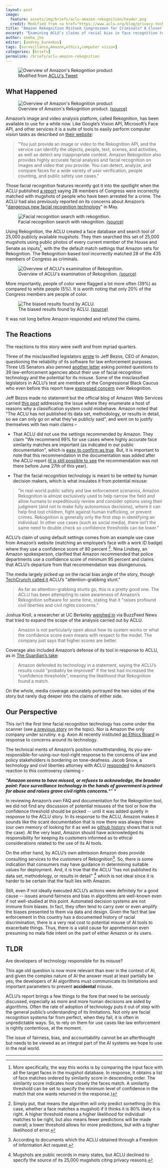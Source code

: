 ```yaml
---
layout: post
image:
  feature: assets/img/briefs/aclu-amazon-rekognition/header.png
  credit: Modified from <a href="https://www.aclu.org/blog/privacy-technology/surveillance-technologies/amazons-face-recognition-falsely-matched-28">ACLU's article</a>
title: "Amazon Rekognition Mistook Congressmen for Criminals? A Closer Look"
excerpt: "Examining ACLU’s claims of racial bias in face recognition technology as surveillance risk"
author: sneha_jha
editor: [andrey_kurenkov]
tags: [surveillance,Amazon,ethics,computer vision]
categories: [briefs]
permalink: /briefs/aclu-amazon-rekognition
---
```



<figure>
 <img src="{{ site.imgpath }}/briefs/aclu-amazon-rekognition/anim.gif" alt="Overview of Amazon's Rekognition product"/>
  <figcaption>
    Modified from <a href="https://twitter.com/ACLU/status/1022935153146978304">ACLU's Tweet</a>
  </figcaption>
</figure>


## What Happened

<figure>
 <img src="{{ site.imgpath }}/briefs/aclu-amazon-rekognition/rekognition_overview.jpg" alt="Overview of Amazon's Rekognition product"/>
  <figcaption>
    Overview of Amazon's Rekognition product. <a href="https://securitytechnologyofsouthtexas.com/the-uses-and-limits-of-amazons-rekogntion-facial-recognition-software/">(source)</a>
  </figcaption>
</figure>

Amazon’s image and video analysis platform, called Rekognition, has been available to use for a while now. Like Google’s Vision API, Microsoft’s Face API, and other services it is a suite of tools to easily perform computer vision tasks as described on [their website](https://aws.amazon.com/rekognition/): 

> "You just provide an image or video to the Rekognition API, and the service can identify the objects, people, text, scenes, and activities, as well as detect any inappropriate content. Amazon Rekognition also provides highly accurate facial analysis and facial recognition on images and video that you provide. You can detect, analyze, and compare faces for a wide variety of user verification, people counting, and public safety use cases." 

Those facial recognition features recently got it into the spotlight when the ACLU published [a report](https://www.aclu.org/blog/privacy-technology/surveillance-technologies/amazons-face-recognition-falsely-matched-28) saying 28 members of Congress were incorrectly matched with mugshots of people who have been arrested for a crime. The ACLU had also previously reported on its concerns about Amazon’s "[dangerous new facial recognition technology](https://www.aclu.org/blog/privacy-technology/surveillance-technologies/amazon-teams-government-deploy-dangerous-new)" in May. 

<figure>
 <img src="{{ site.imgpath }}/briefs/aclu-amazon-rekognition/rekognition_face.png" alt="Facial recognition search with rekognition."/>
  <figcaption>
    Facial recognition search with rekognition. <a href="https://blackchristiannews.com/2018/05/aclu-asks-amazon-to-stop-marketing-facial-recognition-technology-to-law-enforcement/">(source)</a>
  </figcaption>
</figure>


Using Rekognition, the ACLU created a face database and search tool of 25,000 publicly available mugshots. They then searched this set of 25,000 mugshots using public photos of every current member of the House and Senate as inputs[^note1], with the the default match settings that Amazon sets for Rekognition.  The Rekognition-based tool incorrectly matched 28 of the 435 members of Congress as criminals. 

[^note1]: More specifically, the way this works is by comparing the input face with all the target faces in the mugshot database. In response, it obtains a list of face matches ordered by similarity score in descending order. The similarity score indicates how closely the faces match. A similarity threshold can be set to specify the minimum level of confidence in the match that one wants returned in the response.)

<figure>
 <img src="{{ site.imgpath }}/briefs/aclu-amazon-rekognition/aclu_0.png" alt="Overview of ACLU's examination of Rekognition."/>
  <figcaption>
    Overview of ACLU's examination of Rekognition. <a href="https://www.aclu.org/blog/privacy-technology/surveillance-technologies/amazons-face-recognition-falsely-matched-28">(source)</a>
  </figcaption>
</figure>


More importantly, people of color were flagged a lot more often (39%) as compared to white people (5%). It is worth noting that only 20% of the Congress members are people of color.

<figure>
 <img src="{{ site.imgpath }}/briefs/aclu-amazon-rekognition/aclu_1.png" alt="The biased results found by ACLU."/>
  <figcaption>
    The biased results found by ACLU. <a href="https://www.aclu.org/blog/privacy-technology/surveillance-technologies/amazons-face-recognition-falsely-matched-28">(source)</a>
  </figcaption>
</figure>


It was not long before Amazon responded and refuted the claims.

## The Reactions

The reactions to this story were swift and from myriad quarters. 

Three of the misclassified legislators [wrote](https://www.markey.senate.gov/imo/media/doc/Amazon%20Facial%20Recognition%20Tech.pdf) to Jeff Bezos, CEO of Amazon, questioning the reliability of its software for law enforcement purposes. Three US Senators also penned [another letter](https://www.wyden.senate.gov/imo/media/doc/USCP%20Facial%20Rec.%20Letter.pdf) asking pointed questions to 39 law-enforcement agencies about their use of facial recognition technology and the potential for its misuse. Some of the misclassified legislators in ACLU’s test are members of the Congressional Black Caucus who even before this report have [expressed concern](https://cbc.house.gov/uploadedfiles/final_cbc_amazon_facial_recognition_letter.pdf) over Rekognition.

Jeff Bezos made no statement but the official blog of Amazon Web Services carried [this post](https://aws.amazon.com/blogs/machine-learning/thoughts-on-machine-learning-accuracy/) addressing the issue where they enumerate a host of reasons why a classification system could misbehave. Amazon noted that "The ACLU has not published its data set, methodology, or results in detail, so we can only go on what they’ve publicly said", and went on to justify themselves  with two main claims –

* That ACLU did not use the settings recommended by Amazon. They claim "We recommend 99% for use cases where highly accurate face similarity matches are important (as indicated in our public documentation", which is [easy to confirm as true](https://docs.aws.amazon.com/rekognition/latest/dg/collections.html). But, it is important to note that this recommendation in the documentation was added after the ACLU report ([it is still possible to see](https://github.com/awsdocs/amazon-rekognition-developer-guide/blob/1266172b8812aeb1433cdf98124f070890c1da29/doc_source/collections.md) the recommendation was not there before June 27th of this year).

* That the facial recognition technology is meant to be vetted by human decision makers, which is what insulates it from potential misuse:

> "In real-world public safety and law enforcement scenarios, Amazon Rekognition is almost exclusively used to help narrow the field and allow humans to expeditiously review and consider options using their judgment (and not to make fully autonomous decisions), where it can help find lost children, fight against human trafficking, or prevent crimes. Rekognition is generally only the first step in identifying an individual. In other use cases (such as social media), there isn’t the same need to double check so confidence thresholds can be lower."

ACLU’s claim of using default settings comes from an example use case from Amazon’s website (matching an employee’s face with a work ID badge) where they use a confidence score of 80 percent [^note2]. Nina Lindsey, an Amazon spokesperson, clarified that Amazon recommended that police departments use a confidence score of minimum 95 percent and claims that ACLU’s departure from that recommendation was disingenuous. 

[^note2]: Simply put, that means the algorithm will only predict something (in this case, whether a face matches a mugshot) if it thinks it is 80% likely it is right. A higher threshold means a higher likelihood for individual matches to be right, but also means fewer predictions will be made overall; a lower threshold allows for more predictions, but with a higher likelihood of error.

The media largely picked up on the racial bias angle of the story, though [TechCrunch called it](https://techcrunch.com/2018/07/26/aclu-says-amazon-facial-recognition-associated-congress-members-with-mugshots/) ACLU’s "attention-grabbing stunt." 

> As far as attention-grabbing stunts go, this is a pretty good one. The ACLU has been attempting to raise awareness of Amazon’s Rekognition software for some time, stating that it "raises profound civil liberties and civil rights concerns."

Joshua Kroll, a researcher at UC Berkeley [weighed in](https://www.buzzfeednews.com/article/daveyalba/we-tested-the-fbis-most-wanted-list-on-amazons-celebrity) via BuzzFeed News that tried to expand the scope of the analysis carried out by ACLU. 

> Amazon is not particularly open about how its system works or what the confidence score even means with respect to the model. The company just says that higher scores are better.

Coverage also included Amazon’s defense of its tool in response to ACLU, as in [The Guardian’s take](https://www.theguardian.com/technology/2018/jul/26/amazon-facial-rekognition-congress-mugshots-aclu):

>Amazon defended its technology in a statement, saying the ACLU’s results could "probably be improved" if the test had increased the “confidence thresholds”, meaning the likelihood that Rekognition found a match.

On the whole, media coverage accurately portrayed the two sides of the story but rarely dug deeper into the claims of either side.

## Our Perspective

This isn’t the first time facial recognition technology has come under the scanner (see [a previous story](https://www.skynettoday.com/briefs/face-recog/) on the topic). Nor is Amazon the only company under scrutiny. e.g. Axon AI recently instituted [an Ethics Board](https://www.scribd.com/document/377489475/Letter-to-Axon-AI-Ethics-Board) in response to concerns around its technology. 

The technical merits of Amazon’s position notwithstanding, its you-are-responsible-for-using-our-tool-right response to the concerns of law and policy stakeholders is bordering on tone-deafness. Jacob Snow, a technology and civil liberties attorney with ACLU [responded](https://www.aclu.org/news/members-congress-demand-meeting-amazon-ceo-following-aclu-report-amazon-face-recognition) to Amazon’s reaction to this controversy claiming –

**_"Amazon seems to have missed, or refuses to acknowledge, the broader point: Face surveillance technology in the hands of government is primed for abuse and raises grave civil rights concerns._***" *

In reviewing Amazon’s own FAQ and  documentation for the Rekognition tool, we did not find any discussion of potential misuses of the tool or how the confidence threshold should be picked -- until it was added quietly in response to the ACLU story. In its response to the ACLU, Amazon makes it sounds like the scant documentation that is now there was always there (our own memory of looking for it as well as [github history](https://github.com/awsdocs/amazon-rekognition-developer-guide/blob/1266172b8812aeb1433cdf98124f070890c1da29/doc_source/collections.md) shows that is not the case). At the very least, Amazon should have acknowledged its responsibility for keeping its customers informed as to ethical considerations related to the use of its AI tools. 

On the other hand, by ACLU’s own admission Amazon does provide consulting services to the customers of Rekognition[^note3]. So, there is some indication that consumers may have guidance in determining suitable values for deployment. And, it is true that the ACLU "has not published its data set, methodology, or results in detail" [^note4] which is not ideal since it is harder to be certain that the fault lies with Amazon. 

[^note3]: According to documents  which the ACLU obtained through a Freedom of Information Act request.

[^note4]: Mugshots are public records in many states, but ACLU declined to specify the source of its 25,000 mugshots citing  privacy reasons.

Still, even if not ideally executed ACLU’s actions were definitely for a  good cause -- issues around fairness and bias in algorithms are well-known even if not well-studied at this point. Automated decision systems are not immune from biases. In fact, they often tend to carry over or even amplify the biases presented to them via data and design. Given the fact that law enforcement in this country has a documented history of racial discrimination, there is a very real cost to potential misuse of AI tools to exacerbate things. Thus, there is a valid cause for apprehension even presuming no mala fide intent on the part of either Amazon or its users.

## TLDR

Are developers of technology responsible for its misuse? 

This age old question is now more relevant than ever in the context of AI, and given the complex nature of AI the answer must at least partially be yes; the developers of AI algorithms must communicate its limitations and important parameters to prevent **accidental** misuse. 

ACLU’s report brings a few things to the fore that need to be seriously discussed, especially as more and more human decisions are aided by algorithms. Often the rate of adoption of technology puts it out of step with the general public’s understanding of its limitations. Not only are facial recognition systems far from perfect, when they fail, it is often in unpredictable ways. So, to rely on them for use cases like law enforcement is rightly contentious, at the moment.

The issue of fairness, bias, and accountability cannot be an afterthought but needs to be viewed as an integral part of the AI systems we hope to use in the real world. 

<hr>

